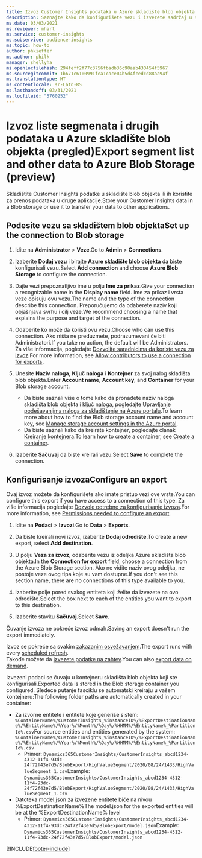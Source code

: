 ```yaml
---
title: Izvoz Customer Insights podataka u Azure skladište blob objekta
description: Saznajte kako da konfigurišete vezu i izvezete sadržaj u skladište blob objekta.
ms.date: 03/03/2021
ms.reviewer: mhart
ms.service: customer-insights
ms.subservice: audience-insights
ms.topic: how-to
author: phkieffer
ms.author: philk
manager: shellyha
ms.openlocfilehash: 294feff2f77c3756fbadb36c90aab430454f5967
ms.sourcegitcommit: 1b671c6100991fea1cace04b5d4fcedcd88aa94f
ms.translationtype: HT
ms.contentlocale: sr-Latn-RS
ms.lasthandoff: 03/31/2021
ms.locfileid: "5760252"
---
```

# <a name="export-segment-list-and-other-data-to-azure-blob-storage-preview"></a><span data-ttu-id="030e4-103">Izvoz liste segmenata i drugih podataka u Azure skladište blob objekta (pregled)</span><span class="sxs-lookup"><span data-stu-id="030e4-103">Export segment list and other data to Azure Blob Storage (preview)</span></span>

<span data-ttu-id="030e4-104">Skladištite Customer Insights podatke u skladište blob objekta ili ih koristite za prenos podataka u druge aplikacije.</span><span class="sxs-lookup"><span data-stu-id="030e4-104">Store your Customer Insights data in a Blob storage or use it to transfer your data to other applications.</span></span>

## <a name="set-up-the-connection-to-blob-storage"></a><span data-ttu-id="030e4-105">Podesite vezu sa skladištem blob objekta</span><span class="sxs-lookup"><span data-stu-id="030e4-105">Set up the connection to Blob storage</span></span>

1. <span data-ttu-id="030e4-106">Idite na **Administrator** > **Veze**.</span><span class="sxs-lookup"><span data-stu-id="030e4-106">Go to **Admin** > **Connections**.</span></span>

1. <span data-ttu-id="030e4-107">Izaberite **Dodaj vezu** i birajte **Azure skladište blob objekta** da biste konfigurisali vezu.</span><span class="sxs-lookup"><span data-stu-id="030e4-107">Select **Add connection** and choose **Azure Blob Storage** to configure the connection.</span></span>

1. <span data-ttu-id="030e4-108">Dajte vezi prepoznatljivo ime u polju **Ime za prikaz**.</span><span class="sxs-lookup"><span data-stu-id="030e4-108">Give your connection a recognizable name in the **Display name** field.</span></span> <span data-ttu-id="030e4-109">Ime za prikaz i vrsta veze opisuju ovu vezu.</span><span class="sxs-lookup"><span data-stu-id="030e4-109">The name and the type of the connection describe this connection.</span></span> <span data-ttu-id="030e4-110">Preporučujemo da odaberete naziv koji objašnjava svrhu i cilj veze.</span><span class="sxs-lookup"><span data-stu-id="030e4-110">We recommend choosing a name that explains the purpose and target of the connection.</span></span>

1. <span data-ttu-id="030e4-111">Odaberite ko može da koristi ovu vezu.</span><span class="sxs-lookup"><span data-stu-id="030e4-111">Choose who can use this connection.</span></span> <span data-ttu-id="030e4-112">Ako ništa ne preduzmete, podrazumevani će biti Administratori.</span><span class="sxs-lookup"><span data-stu-id="030e4-112">If you take no action, the default will be Administrators.</span></span> <span data-ttu-id="030e4-113">Za više informacija, pogledajte [Dozvolite saradnicima da koriste vezu za izvoz](connections.md#allow-contributors-to-use-a-connection-for-exports).</span><span class="sxs-lookup"><span data-stu-id="030e4-113">For more information, see [Allow contributors to use a connection for exports](connections.md#allow-contributors-to-use-a-connection-for-exports).</span></span>

1. <span data-ttu-id="030e4-114">Unesite **Naziv naloga**, **Ključ naloga** i **Kontejner** za svoj nalog skladišta blob objekta.</span><span class="sxs-lookup"><span data-stu-id="030e4-114">Enter **Account name**, **Account key**, and **Container** for your Blob storage account.</span></span>
    - <span data-ttu-id="030e4-115">Da biste saznali više o tome kako da pronađete naziv naloga skladišta blob objekta i ključ naloga, pogledajte [Upravljanje podešavanjima naloga za skladištenje na Azure portalu](/azure/storage/common/storage-account-manage).</span><span class="sxs-lookup"><span data-stu-id="030e4-115">To learn more about how to find the Blob storage account name and account key, see [Manage storage account settings in the Azure portal](/azure/storage/common/storage-account-manage).</span></span>
    - <span data-ttu-id="030e4-116">Da biste saznali kako da kreirate kontejner, pogledajte članak [Kreiranje kontejnera](/azure/storage/blobs/storage-quickstart-blobs-portal#create-a-container).</span><span class="sxs-lookup"><span data-stu-id="030e4-116">To learn how to create a container, see [Create a container](/azure/storage/blobs/storage-quickstart-blobs-portal#create-a-container).</span></span>

1. <span data-ttu-id="030e4-117">Izaberite **Sačuvaj** da biste kreirali vezu.</span><span class="sxs-lookup"><span data-stu-id="030e4-117">Select **Save** to complete the connection.</span></span> 

## <a name="configure-an-export"></a><span data-ttu-id="030e4-118">Konfigurisanje izvoza</span><span class="sxs-lookup"><span data-stu-id="030e4-118">Configure an export</span></span>

<span data-ttu-id="030e4-119">Ovaj izvoz možete da konfigurišete ako imate pristup vezi ove vrste.</span><span class="sxs-lookup"><span data-stu-id="030e4-119">You can configure this export if you have access to a connection of this type.</span></span> <span data-ttu-id="030e4-120">Za više informacija pogledajte [Dozvole potrebne za konfigurisanje izvoza](export-destinations.md#set-up-a-new-export).</span><span class="sxs-lookup"><span data-stu-id="030e4-120">For more information, see [Permissions needed to configure an export](export-destinations.md#set-up-a-new-export).</span></span>

1. <span data-ttu-id="030e4-121">Idite na **Podaci** > **Izvozi**.</span><span class="sxs-lookup"><span data-stu-id="030e4-121">Go to **Data** > **Exports**.</span></span>

1. <span data-ttu-id="030e4-122">Da biste kreirali novi izvoz, izaberite **Dodaj odredište**.</span><span class="sxs-lookup"><span data-stu-id="030e4-122">To create a new export, select **Add destination**.</span></span>

1. <span data-ttu-id="030e4-123">U polju **Veza za izvoz**, odaberite vezu iz odeljka Azure skladišta blob objekta.</span><span class="sxs-lookup"><span data-stu-id="030e4-123">In the **Connection for export** field, choose a connection from the Azure Blob Storage section.</span></span> <span data-ttu-id="030e4-124">Ako ne vidite naziv ovog odeljka, ne postoje veze ovog tipa koje su vam dostupne.</span><span class="sxs-lookup"><span data-stu-id="030e4-124">If you don't see this section name, there are no connections of this type available to you.</span></span>

1. <span data-ttu-id="030e4-125">Izaberite polje pored svakog entiteta koji želite da izvezete na ovo odredište.</span><span class="sxs-lookup"><span data-stu-id="030e4-125">Select the box next to each of the entities you want to export to this destination.</span></span>

1. <span data-ttu-id="030e4-126">Izaberite stavku **Sačuvaj**.</span><span class="sxs-lookup"><span data-stu-id="030e4-126">Select **Save**.</span></span>

<span data-ttu-id="030e4-127">Čuvanje izvoza ne pokreće izvoz odmah.</span><span class="sxs-lookup"><span data-stu-id="030e4-127">Saving an export doesn't run the export immediately.</span></span>

<span data-ttu-id="030e4-128">Izvoz se pokreće sa svakim [zakazanim osvežavanjem](system.md#schedule-tab).</span><span class="sxs-lookup"><span data-stu-id="030e4-128">The export runs with every [scheduled refresh](system.md#schedule-tab).</span></span>     
<span data-ttu-id="030e4-129">Takođe možete da [izvezete podatke na zahtev](export-destinations.md#run-exports-on-demand).</span><span class="sxs-lookup"><span data-stu-id="030e4-129">You can also [export data on demand](export-destinations.md#run-exports-on-demand).</span></span> 

<span data-ttu-id="030e4-130">Izvezeni podaci se čuvaju u kontejneru skladišta blob objekta koji ste konfigurisali.</span><span class="sxs-lookup"><span data-stu-id="030e4-130">Exported data is stored in the Blob storage container you configured.</span></span> <span data-ttu-id="030e4-131">Sledeće putanje fasciklu se automatski kreiraju u vašem kontejneru:</span><span class="sxs-lookup"><span data-stu-id="030e4-131">The following folder paths are automatically created in your container:</span></span>

- <span data-ttu-id="030e4-132">Za izvorne entitete i entitete koje generiše sistem: `%ContainerName%/CustomerInsights_%instanceID%/%ExportDestinationName%/%EntityName%/%Year%/%Month%/%Day%/%HHMM%/%EntityName%_%PartitionId%.csv`</span><span class="sxs-lookup"><span data-stu-id="030e4-132">For source entities and entities generated by the system: `%ContainerName%/CustomerInsights_%instanceID%/%ExportDestinationName%/%EntityName%/%Year%/%Month%/%Day%/%HHMM%/%EntityName%_%PartitionId%.csv`</span></span>
  - <span data-ttu-id="030e4-133">Primer: `Dynamics365CustomerInsights/CustomerInsights_abcd1234-4312-11f4-93dc-24f72f43e7d5/BlobExport/HighValueSegment/2020/08/24/1433/HighValueSegment_1.csv`</span><span class="sxs-lookup"><span data-stu-id="030e4-133">Example: `Dynamics365CustomerInsights/CustomerInsights_abcd1234-4312-11f4-93dc-24f72f43e7d5/BlobExport/HighValueSegment/2020/08/24/1433/HighValueSegment_1.csv`</span></span>
- <span data-ttu-id="030e4-134">Datoteka model.json za izvezene entitete biće na nivou %ExportDestinationName%</span><span class="sxs-lookup"><span data-stu-id="030e4-134">The model.json for the exported entities will be at the %ExportDestinationName% level</span></span>
  - <span data-ttu-id="030e4-135">Primer: `Dynamics365CustomerInsights/CustomerInsights_abcd1234-4312-11f4-93dc-24f72f43e7d5/BlobExport/model.json`</span><span class="sxs-lookup"><span data-stu-id="030e4-135">Example: `Dynamics365CustomerInsights/CustomerInsights_abcd1234-4312-11f4-93dc-24f72f43e7d5/BlobExport/model.json`</span></span>

[!INCLUDE[footer-include](../includes/footer-banner.md)]
